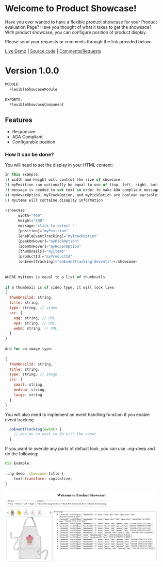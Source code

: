 
# Welcome to Product Showcase!

Have you ever wanted to have a flexible product showcase for your Product evaluation Page? Have you thought of what it takes to get the showsace? With product showcase, you can configure position of product display.

Please send your requests or comments through the link provided below:

[Live Demo](https://flexible-showcase.stackblitz.io)  | [Source code](https://github.com/msalehisedeh/flexible-showcase) | [Comments/Requests](https://github.com/msalehisedeh/flexible-showcase/issues)



# Version 1.0.0


```javascript
MODULE:
  FlexibleShowcaseModule

EXPORTS:
  FlexibleShowcaseComponent
```

## Features
* Responsive
* ADA Compliant
* Configurable position

### How it can be done?

You will need to set the display in your HTML content:
```javascript
In this example:
1) width and height will control the size of showcase.
2) myPosition can optionally be equal to one of (top, left, right, bottom) options.
3) message is needed to set text in order to make ADA compliant message on each tab.
4) myHoverOption, myTrackOption, and myPickOption are boolean variables.
5) myItems will containe disaplay information

<showcase 
      width="400" 
      height="400"
      message="click to select " 
      [position]="myPosition" 
      [enableEventTracking]="myTrackOption"
      [peekOnHover]="myPickOption"
      [zoomOnHover]="myHoverOption"
      [thumbnails]="myItems"
      [productId]="myProductId"
      (onEventTracking)="onEventTracking($event)"></showcase>


WHERE myItems is equal to a list of thumbnails:

if a thumbnail is of video type, it will look like: 
{
  thumbnailId: string, 
  title: string, 
  type: string, // video
  src: {
    egg: string, // URL
    mp4: string, // URL,
    webm: string, // URL,
  }
}

And for an image type:

{
  thumbnailId: string, 
  title: string, 
  type: string, // image
  src: {
    small: string,
    medium: string, 
    large: string
  }
}

```

You will also need to implement an event handling function if you enable event tracking

```javascript
  onEventTracking(event) {
    // decide on what to do with the event
  }
```

If you want to overide any parts of default look, you can use ::ng-deep and do the following:
```javascript
CSS Example:

::ng-deep .showcase-title {
    text-transform: capitalize;
}
```

![alt text](https://raw.githubusercontent.com/msalehisedeh/flexible-showcase/master/sample.png  "What you would see when a flexible showcase is used")
